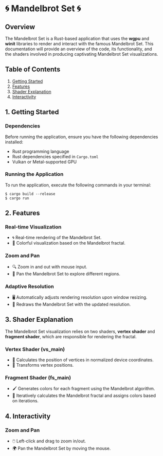 # 🌀 Mandelbrot Set 🌀

## Overview

The Mandelbrot Set is a Rust-based application that uses the **wgpu** and **winit** libraries to render and interact with the famous Mandelbrot Set. This documentation will provide an overview of the code, its functionality, and the shaders involved in producing captivating Mandelbrot Set visualizations.

## Table of Contents

1. [Getting Started](#getting-started)
2. [Features](#features)
3. [Shader Explanation](#shader-explanation)
4. [Interactivity](#interactivity)

## 1. Getting Started <a name="getting-started"></a>

### Dependencies

Before running the application, ensure you have the following dependencies installed:

- Rust programming language
- Rust dependencies specified in `Cargo.toml`
- Vulkan or Metal-supported GPU

### Running the Application

To run the application, execute the following commands in your terminal:

```shell
$ cargo build --release
$ cargo run
```

## 2. Features <a name="features"></a>

### Real-time Visualization

- 🌀 Real-time rendering of the Mandelbrot Set.
- 🌈 Colorful visualization based on the Mandelbrot fractal.

### Zoom and Pan

- 🔍 Zoom in and out with mouse input.
- 📌 Pan the Mandelbrot Set to explore different regions.

### Adaptive Resolution

- 🖥️ Automatically adjusts rendering resolution upon window resizing.
- 🔄 Redraws the Mandelbrot Set with the updated resolution.

## 3. Shader Explanation <a name="shader-explanation"></a>

The Mandelbrot Set visualization relies on two shaders, **vertex shader** and **fragment shader**, which are responsible for rendering the fractal.

### Vertex Shader (vs_main)

- 🎯 Calculates the position of vertices in normalized device coordinates.
- 🧩 Transforms vertex positions.

### Fragment Shader (fs_main)

- 🖌️ Generates colors for each fragment using the Mandelbrot algorithm.
- 🌟 Iteratively calculates the Mandelbrot fractal and assigns colors based on iterations.

## 4. Interactivity <a name="interactivity"></a>

### Zoom and Pan

- 🖱️ Left-click and drag to zoom in/out.
- 🌍 Pan the Mandelbrot Set by moving the mouse.
